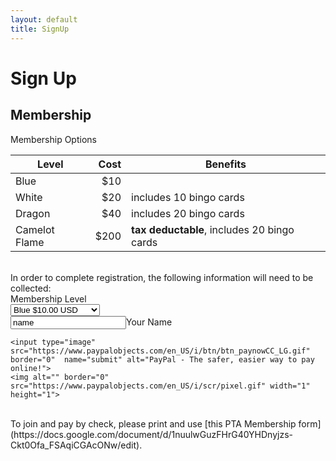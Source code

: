 ```yaml
---
layout: default
title: SignUp
---
```


# Sign Up

## Membership

Membership Options

| Level | Cost | Benefits |
|------|-----:|----------|
| Blue  |  $10 |          |
| White |  $20 | includes 10 bingo cards |
| Dragon | $40 | includes 20 bingo cards |
| Camelot Flame | $200 | **tax deductable**, includes 20 bingo cards |


<br>
In order to complete registration, the following information will need to be collected:

<form action="https://www.paypal.com/cgi-bin/webscr" method="post">
    <input type="hidden" name="cmd" value="_s-xclick">
    <input type="hidden" name="charset" value="utf-8">
    <input type="hidden" name="hosted_button_id" value="">
    <input type="hidden" name="currency_code" value="USD">
    <input type="hidden" name="on0" value="Members">Membership Level<br>
        <select name="os0">
            <option value="Blue">Blue $10.00 USD</option>
            <option value="White">White $20.00 USD</option> 
            <option value="Dragon">Dragon $40.00 USD</option> 
            <option value="Flame">Flame $200.00 USD</option> 
        </select>
    <br>
    <input type="text" name="on1" value="name">Your Name<br>
<!--
    <input type="text" name="on2" value="Phone Number">Phone Number<br>
    <input type="text" name="on3" value="email">Email Address<br>
    <input type="text" name="on4" value="Student name(s)">Student name(s)<br>
    <input type="tet" name="on5" value="Teacher name(s)">Teacher name(s)<br>
    <input type="checkbox" name="on6" value="Receipt">Request Receipt for tax purposes<br>
    <input type="checkbox" name="on6" value="Volunteer">Contact me for volunteer opportunities<br>
    <input type="checkbox" name="on6" value="Contact">Contact me for backing/donating food activities<br>
//-->

    <input type="image" src="https://www.paypalobjects.com/en_US/i/btn/btn_paynowCC_LG.gif" border="0"  name="submit" alt="PayPal - The safer, easier way to pay online!">
    <img alt="" border="0" src="https://www.paypalobjects.com/en_US/i/scr/pixel.gif" width="1" height="1">
</form>


<br>
To join and pay by check, please print and use [this PTA Membership form](https://docs.google.com/document/d/1nuulwGuzFHrG40YHDnyjzs-Ckt0Ofa_FSAqiCGAcONw/edit).
